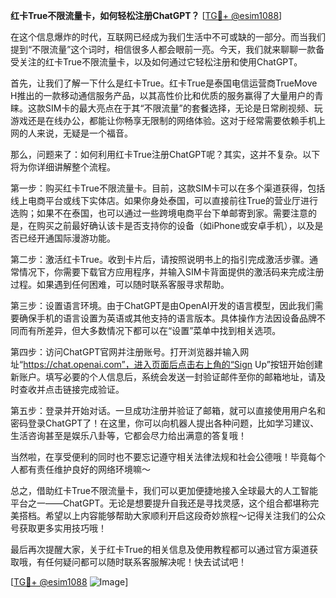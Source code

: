 **红卡True不限流量卡，如何轻松注册ChatGPT？** [[TG💪+ @esim1088](https://t.me/s/esim1088)]

在这个信息爆炸的时代，互联网已经成为我们生活中不可或缺的一部分。而当我们提到“不限流量”这个词时，相信很多人都会眼前一亮。今天，我们就来聊聊一款备受关注的红卡True不限流量卡，以及如何通过它轻松注册和使用ChatGPT。

首先，让我们了解一下什么是红卡True。红卡True是泰国电信运营商TrueMove H推出的一款移动通信服务产品，以其高性价比和优质的服务赢得了大量用户的青睐。这款SIM卡的最大亮点在于其“不限流量”的套餐选择，无论是日常刷视频、玩游戏还是在线办公，都能让你畅享无限制的网络体验。这对于经常需要依赖手机上网的人来说，无疑是一个福音。

那么，问题来了：如何利用红卡True注册ChatGPT呢？其实，这并不复杂。以下将为你详细讲解整个流程。

第一步：购买红卡True不限流量卡。目前，这款SIM卡可以在多个渠道获得，包括线上电商平台或线下实体店。如果你身处泰国，可以直接前往True的营业厅进行选购；如果不在泰国，也可以通过一些跨境电商平台下单邮寄到家。需要注意的是，在购买之前最好确认该卡是否支持你的设备（如iPhone或安卓手机），以及是否已经开通国际漫游功能。

第二步：激活红卡True。收到卡片后，请按照说明书上的指引完成激活步骤。通常情况下，你需要下载官方应用程序，并输入SIM卡背面提供的激活码来完成注册过程。如果遇到任何困难，可以随时联系客服寻求帮助。

第三步：设置语言环境。由于ChatGPT是由OpenAI开发的语言模型，因此我们需要确保手机的语言设置为英语或其他支持的语言版本。具体操作方法因设备品牌不同而有所差异，但大多数情况下都可以在“设置”菜单中找到相关选项。

第四步：访问ChatGPT官网并注册账号。打开浏览器并输入网址“https://chat.openai.com”，进入页面后点击右上角的“Sign Up”按钮开始创建新账户。填写必要的个人信息后，系统会发送一封验证邮件至你的邮箱地址，请及时查收并点击链接完成验证。

第五步：登录并开始对话。一旦成功注册并验证了邮箱，就可以直接使用用户名和密码登录ChatGPT了！在这里，你可以向机器人提出各种问题，比如学习建议、生活咨询甚至是娱乐八卦等，它都会尽力给出满意的答复哦！

当然啦，在享受便利的同时也不要忘记遵守相关法律法规和社会公德哦！毕竟每个人都有责任维护良好的网络环境嘛～

总之，借助红卡True不限流量卡，我们可以更加便捷地接入全球最大的人工智能平台之一——ChatGPT。无论是想要提升自我还是寻找灵感，这个组合都堪称完美搭档。希望以上内容能够帮助大家顺利开启这段奇妙旅程～记得关注我们的公众号获取更多实用技巧哦！

最后再次提醒大家，关于红卡True的相关信息及使用教程都可以通过官方渠道获取哦，有任何疑问都可以随时联系客服解决呢！快去试试吧！

[[TG💪+ @esim1088](https://t.me/s/esim1088) ![Image](https://i.postimg.cc/4NQfJmqS/Snipaste-2025-05-13-00-14-12.png)]